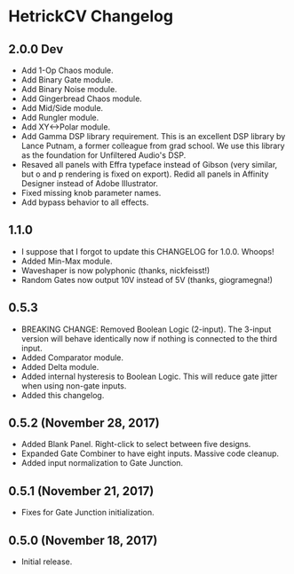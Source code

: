 # HetrickCV Changelog

## 2.0.0 Dev
- Add 1-Op Chaos module.
- Add Binary Gate module.
- Add Binary Noise module.
- Add Gingerbread Chaos module.
- Add Mid/Side module.
- Add Rungler module.
- Add XY<->Polar module.
- Add Gamma DSP library requirement. This is an excellent DSP library by Lance Putnam, a former colleague from grad school. We use this library as the foundation for Unfiltered Audio's DSP.
- Resaved all panels with Effra typeface instead of Gibson (very similar, but o and p rendering is fixed on export). Redid all panels in Affinity Designer instead of Adobe Illustrator.
- Fixed missing knob parameter names.
- Add bypass behavior to all effects.

## 1.1.0
- I suppose that I forgot to update this CHANGELOG for 1.0.0. Whoops!
- Added Min-Max module.
- Waveshaper is now polyphonic (thanks, nickfeisst!)
- Random Gates now output 10V instead of 5V (thanks, giogramegna!)

## 0.5.3
- BREAKING CHANGE: Removed Boolean Logic (2-input). The 3-input version will behave identically now if nothing is connected to the third input.
- Added Comparator module.
- Added Delta module.
- Added internal hysteresis to Boolean Logic. This will reduce gate jitter when using non-gate inputs.
- Added this changelog.

## 0.5.2 (November 28, 2017)
- Added Blank Panel. Right-click to select between five designs.
- Expanded Gate Combiner to have eight inputs. Massive code cleanup.
- Added input normalization to Gate Junction.

## 0.5.1 (November 21, 2017)
- Fixes for Gate Junction initialization.

## 0.5.0 (November 18, 2017)
- Initial release.